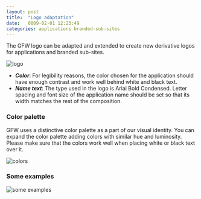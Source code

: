 ```yaml
---
layout: post
title:  "Logo adaptation"
date:   0009-02-01 12:23:49
categories: applications branded-sub-sites
---
```


The GFW logo can be adapted and extended to create new derivative logos for applications and branded sub-sites.

![logo][logo]

* ***Color***: For legibility reasons, the color chosen for the application should have enough
contrast and work well behind white and black text.
* ***Name text***: The type used in the logo is Arial Bold Condensed. Letter spacing and font size
of the application name should be set so that its width matches the rest of the composition.

### Color palette

GFW uses a distinctive color palette as a part of our visual identity. You can expand the color palette adding colors
with similar hue and luminosity. Please make sure that the colors work well when placing white or black text over it.

![colors][colors]


### Some examples

![some examples][examples]


[logo]: /gfw-style-guides/images/posts/applications/branded-sub-sites/logo-adaptation/02-01-logocomp.png
[colors]: /gfw-style-guides/images/posts/applications/branded-sub-sites/logo-adaptation/02-02-palette.png
[examples]: /gfw-style-guides/images/posts/applications/branded-sub-sites/logo-adaptation/02-03-extendedlogos.png
